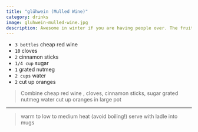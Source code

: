 ```yaml
---
title: "glühwein (Mulled Wine)"
category: drinks
image: gluhwein-mulled-wine.jpg
description: Awesome in winter if you are having people over. The fruit makes it sweet so don't buy expensive wine.
---
```



* `3 bottles` cheap red wine
* `10` cloves
* `2` cinnamon sticks
* `1/4 cup` sugar
* `1` grated nutmeg
* `2 cups` water
* `2` cut up oranges

> Combine cheap red wine , cloves, cinnamon sticks,  sugar grated nutmeg water cut up oranges  in large pot

---

> warm to low to medium heat (avoid boiling!) serve with ladle into mugs


